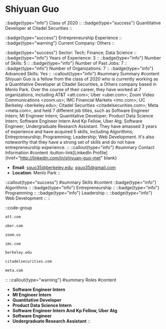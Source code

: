 # Shiyuan Guo
::badge{type="info"}
Class of 2020
::
::badge{type="success"}
Quantitative Developer at Citadel Securities
::

::badge{type="success"}
Entrepreneurship Experience
::
::badge{type="warning"}
Current Company: Others
::

::badge{type="success"}
Sector: Tech; Finance; Data Science
::
::badge{type="info"}
Years of Experience: 3
::
::badge{type="info"}
Number of Skills: 5
::
::badge{type="info"}
Number of Past Jobs: 7
::
::badge{type="info"}
Number of Organizations: 7
::
::badge{type="info"}
Advanced Skills: Yes
::
::callout{type="info"}
#summary
Summary
#content
Shiyuan Guo is a fellow from the class of 2020 who is currently working as a Quantitative Developer at Citadel Securities, a Others company based in Menlo Park. Over the course of their career, they have worked at 7 organizations, including AT&T <att.com>; Uber <uber.com>; Zoom Video Communications <zoom.us>; IMC Financial Markets <imc.com>; UC Berkeley <berkeley.edu>; Citadel Securities <citadelsecurities.com>; Meta <meta.com>, and held 7 different job titles, such as Software Engineer Intern; Ml Engineer Intern; Quantitative Developer; Product Data Science Intern; Software Engineer Intern And Kp Fellow, Uber Atg; Software Engineer; Undergraduate Research Assistant. They have amassed 3 years of experience and have acquired 5 skills, including Algorithms; Entrepreneurship; Programming; Leadership; Web Development. It's also noteworthy that they have a strong set of skills and do not have entrepreneurship experience.
::
::callout{type="info"}
#summary
Contact Information
#content
:button-link[LinkedIn Profile]{href="http://linkedin.com/in/shiyuan-guo-met" blank}
- **Email**: sguo35@berkeley.edu; sguo35@gmail.com
- **Location**: Menlo Park
::

::callout{type="success"}
#summary
Skills
#content
::badge{type="info"}
Algorithms
::
::badge{type="info"}
Entrepreneurship
::
::badge{type="info"}
Programming
::
::badge{type="info"}
Leadership
::
::badge{type="info"}
Web Development
::
::

::code-group
```bash [AT&T]
att.com
```
```bash [Uber]
uber.com
```
```bash [Zoom Video Communications]
zoom.us
```
```bash [IMC Financial Markets]
imc.com
```
```bash [UC Berkeley]
berkeley.edu
```
```bash [Citadel Securities]
citadelsecurities.com
```
```bash [Meta]
meta.com
```
::
::callout{type="warning"}
#summary
Roles
#content
- **Software Engineer Intern**
- **Ml Engineer Intern**
- **Quantitative Developer**
- **Product Data Science Intern**
- **Software Engineer Intern And Kp Fellow, Uber Atg**
- **Software Engineer**
- **Undergraduate Research Assistant**
::

